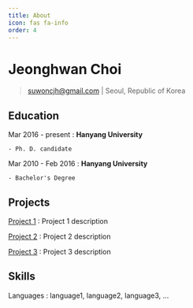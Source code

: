 ```yaml
---
title: About
icon: fas fa-info
order: 4
---
```


Jeonghwan Choi
===========

> [suwoncjh@gmail.com](mailto:suwoncjh@gmail.com) |
> Seoul, Republic of Korea

Education
---------
Mar 2016 - present
:   **Hanyang University**

    - Ph. D. candidate
	
Mar 2010 - Feb 2016
:   **Hanyang University**

    - Bachelor's Degree


Projects
-----------------

[Project 1](https://github.com/username/project1)
:   Project 1 description

[Project 2](https://github.com/username/project2)
:   Project 2 description

[Project 3](https://github.com/username/project3)
:   Project 3 description

Skills
------

Languages
:   language1, language2, language3, ...
